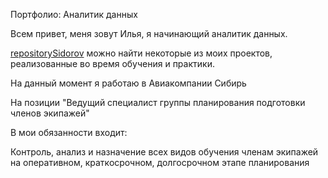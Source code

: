 Портфолио: Аналитик данных

Всем привет, меня зовут Илья, я начинающий аналитик данных.

[repositorySidorov](https://github.com/IISidorov97/repositorySidorov) можно найти некоторые из моих проектов, реализованные во время обучения и практики.

На данный момент я работаю в Авиакомпании Сибирь

На позиции "Ведущий специалист группы планирования подготовки членов экипажей"

В мои обязанности входит:

Контроль, анализ и назначение всех видов обучения членам экипажей на оперативном, краткосрочном, долгосрочном этапе планирования
